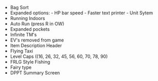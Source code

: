 - Bag Sort
- Expanded options:
        - HP bar speed
        - Faster text printer
        - Unit Sytem
- Running Indoors
- Auto Run (press R in OW)
- Expanded pockets
- Infinite TM's
- EV's removed from game
- Item Description Header
- Flying Taxi
- Level Caps ((16, 26, 32, 45, 56, 60, 70, 78, 90)
- FRLG Style Fishing
- Fairy type
- DPPT Summary Screen
